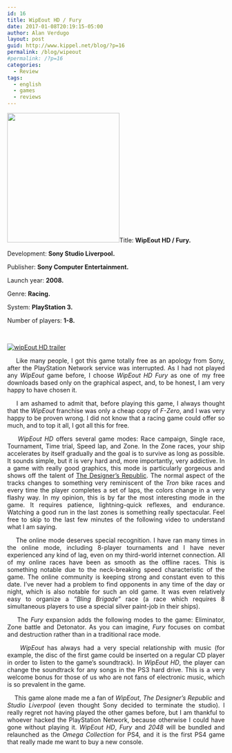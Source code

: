 ```yaml
---
id: 16
title: WipEout HD / Fury
date: 2017-01-08T20:19:15-05:00
author: Alan Verdugo
layout: post
guid: http://www.kippel.net/blog/?p=16
permalink: /blog/wipeout
#permalink: /?p=16
categories:
  - Review
tags:
  - english
  - games
  - reviews
---
```

<img class="alignright size-full wp-image-1887" src="http://li106-124.members.linode.com/blog/wp-content/uploads/2017/01/wipeout-hd-fury-cover.jpg" alt="" width="260" height="300" />Title: **WipEout HD / Fury.**

Development: **Sony Studio Liverpool.**

Publisher: **Sony Computer Entertainment.**

Launch year: **2008.**

Genre: **Racing.**

System: **PlayStation 3.**

Number of players: **1-8.**

&nbsp;

[![wipEout HD trailer](https://img.youtube.com/vi/XfAuuNv6790/0.jpg)](https://www.youtube.com/watch?v=XfAuuNv6790 "wipEout HD trailer")

<p style="text-align: justify;">
      Like many people, I got this game totally free as an apology from Sony, after the PlayStation Network service was interrupted. As I had not played any <em>WipEout</em> game before, I choose <em>WipEout HD Fury</em> as one of my free downloads based only on the graphical aspect, and, to be honest, I am very happy to have chosen it.
</p>

<p style="text-align: justify;">
      I am ashamed to admit that, before playing this game, I always thought that the <em>WipEout</em> franchise was only a cheap copy of <em>F-Zero</em>, and I was very happy to be proven wrong. I did not know that a racing game could offer so much, and to top it all, I got all this for free.
</p>

<p style="text-align: justify;">
      <em>WipEout HD</em> offers several game modes: Race campaign, Single race, Tournament, Time trial, Speed lap, and Zone. In the Zone races, your ship accelerates by itself gradually and the goal is to survive as long as possible. It sounds simple, but it is very hard and, more importantly, very addictive. In a game with really good graphics, this mode is particularly gorgeous and shows off the talent of <a href="http://www.thedesignersrepublic.com/" target="_blank">The Designer&#8217;s Republic</a>. The normal aspect of the tracks changes to something very reminiscent of the <em>Tron</em> bike races and every time the player completes a set of laps, the colors change in a very flashy way. In my opinion, this is by far the most interesting mode in the game. It requires patience, lightning-quick reflexes, and endurance. Watching a good run in the last zones is something really spectacular. Feel free to skip to the last few minutes of the following video to understand what I am saying.
</p>



<p style="text-align: justify;">
      The online mode deserves special recognition. I have ran many times in the online mode, including 8-player tournaments and I have never experienced any kind of lag, even on my third-world internet connection. All of my online races have been as smooth as the offline races. This is something notable due to the neck-breaking speed characteristic of the game. The online community is keeping strong and constant even to this date. I&#8217;ve never had a problem to find opponents in any time of the day or night, which is also notable for such an old game. It was even relatively easy to organize a <em>&#8220;Bling Brigade&#8221;</em> race (a race which requires 8 simultaneous players to use a special silver paint-job in their ships).
</p>

<p style="text-align: justify;">
      The <em>Fury</em> expansion adds the following modes to the game: Eliminator, Zone battle and Detonator. As you can imagine, <em>Fury</em> focuses on combat and destruction rather than in a traditional race mode.
</p>



<p style="text-align: justify;">
      <em>WipEout</em> has always had a very special relationship with music (for example, the disc of the first game could be inserted on a regular CD player in order to listen to the game&#8217;s soundtrack). In <em>WipEout HD</em>, the player can change the soundtrack for any songs in the PS3 hard drive. This is a very welcome bonus for those of us who are not fans of electronic music, which is so prevalent in the game.
</p>

<p style="text-align: justify;">
      This game alone made me a fan of <em>WipEout</em>, <em>The Designer&#8217;s Republic</em> and <em>Studio Liverpool</em> (even thought Sony decided to terminate the studio). I really regret not having played the other games before, but I am thankful to whoever hacked the PlayStation Network, because otherwise I could have gone without playing it. <em>WipEout HD</em>, <em>Fury</em> and <em>2048</em> will be bundled and relaunched as the <em>Omega Collection</em> for PS4, and it is the first PS4 game that really made me want to buy a new console.
</p>